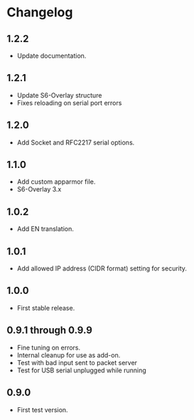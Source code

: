 # Changelog

## 1.2.2
- Update documentation.

## 1.2.1
- Update S6-Overlay structure
- Fixes reloading on serial port errors

## 1.2.0
- Add Socket and RFC2217 serial options.

## 1.1.0
- Add custom apparmor file.
- S6-Overlay 3.x

## 1.0.2
- Add EN translation.

## 1.0.1
- Add allowed IP address (CIDR format) setting for security.

## 1.0.0
- First stable release.

## 0.9.1 through 0.9.9
- Fine tuning on errors.
- Internal cleanup for use as add-on.
- Test with bad input sent to packet server
- Test for USB serial unplugged while running

## 0.9.0
- First test version.
